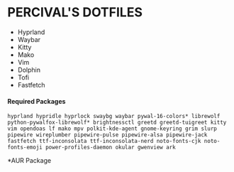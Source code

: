 # PERCIVAL'S DOTFILES
- Hyprland
- Waybar
- Kitty
- Mako
- Vim
- Dolphin
- Tofi
- Fastfetch

#### Required Packages
```
hyprland hypridle hyprlock swaybg waybar pywal-16-colors* librewolf python-pywalfox-librewolf* brightnessctl greetd greetd-tuigreet kitty vim opendoas lf mako mpv polkit-kde-agent gnome-keyring grim slurp pipewire wireplumber pipewire-pulse pipewire-alsa pipewire-jack fastfetch ttf-inconsolata ttf-inconsolata-nerd noto-fonts-cjk noto-fonts-emoji power-profiles-daemon okular gwenview ark
```
*AUR Package
